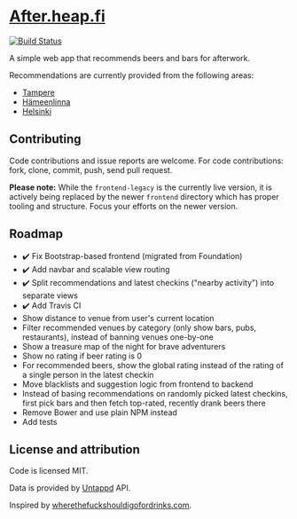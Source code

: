 # [After.heap.fi](http://after.heap.fi/)

[![Build Status](https://travis-ci.org/Vilsepi/after.svg?branch=master)](https://travis-ci.org/Vilsepi/after)

A simple web app that recommends beers and bars for afterwork.

Recommendations are currently provided from the following areas:

- [Tampere](https://www.freemaptools.com/radius-around-point.htm?clat=61.4985&clng=23.7717&r=1.71&fs=true&lc=4444ff&lw=3&fc=ddddff&nomoreradius=true)
- [Hämeenlinna](https://www.freemaptools.com/radius-around-point.htm?clat=60.9963&clng=24.4629&r=1.06&fs=true&lc=4444ff&lw=3&fc=ddddff&nomoreradius=true)
- [Helsinki](https://www.freemaptools.com/radius-around-point.htm?clat=60.1671&clng=24.9409&r=2.39&fs=true&lc=4444ff&lw=3&fc=ddddff&nomoreradius=true)

## Contributing

Code contributions and issue reports are welcome. For code contributions: fork, clone, commit, push, send pull request.

**Please note:** While the `frontend-legacy` is the currently live version, it is actively being replaced by the newer `frontend` directory which has proper tooling and structure. Focus your efforts on the newer version.

## Roadmap

- :heavy_check_mark: Fix Bootstrap-based frontend (migrated from Foundation)
- :heavy_check_mark: Add navbar and scalable view routing
- :heavy_check_mark: Split recommendations and latest checkins ("nearby activity") into separate views
- :heavy_check_mark: Add Travis CI
- Show distance to venue from user's current location
- Filter recommended venues by category (only show bars, pubs, restaurants), instead of banning venues one-by-one
- Show a treasure map of the night for brave adventurers
- Show no rating if beer rating is 0
- For recommended beers, show the global rating instead of the rating of a single person in the latest checkin
- Move blacklists and suggestion logic from frontend to backend
- Instead of basing recommendations on randomly picked latest checkins, first pick bars and then fetch top-rated, recently drank beers there
- Remove Bower and use plain NPM instead
- Add tests

## License and attribution

Code is licensed MIT.

Data is provided by [Untappd](https://untappd.com/) API.

Inspired by [wherethefuckshouldigofordrinks.com](http://wtfsigfd.com/).
